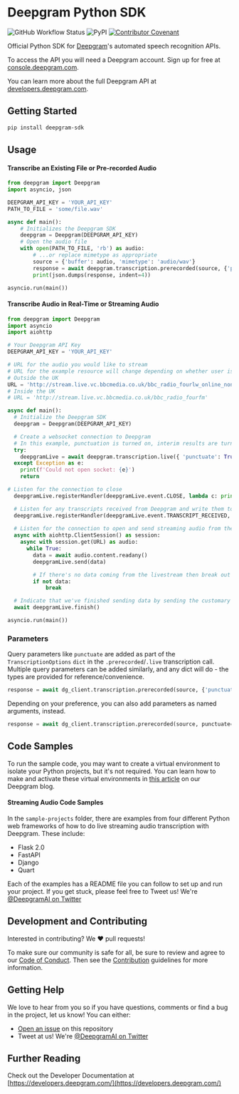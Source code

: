 # Deepgram Python SDK

![GitHub Workflow Status](https://img.shields.io/github/workflow/status/deepgram/deepgram-python-sdk/ci) ![PyPI](https://img.shields.io/pypi/v/deepgram-sdk) [![Contributor Covenant](https://img.shields.io/badge/Contributor%20Covenant-v2.0%20adopted-ff69b4.svg?style=flat-rounded)](./.github/CODE_OF_CONDUCT.md)

Official Python SDK for [Deepgram](https://www.deepgram.com/?utm_medium=github&utm_source=devrel&utm_content=deepgram-python-sdk)'s automated speech recognition APIs.

To access the API you will need a Deepgram account. Sign up for free at
[console.deepgram.com](https://console.deepgram.com/signup?utm_medium=github&utm_source=devrel&utm_content=deepgram-python-sdk).

You can learn more about the full Deepgram API at [developers.deepgram.com](https://developers.deepgram.com).

## Getting Started

```sh
pip install deepgram-sdk
```

## Usage

#### Transcribe an Existing File or Pre-recorded Audio

```python
from deepgram import Deepgram
import asyncio, json

DEEPGRAM_API_KEY = 'YOUR_API_KEY'
PATH_TO_FILE = 'some/file.wav'

async def main():
    # Initializes the Deepgram SDK
    deepgram = Deepgram(DEEPGRAM_API_KEY)
    # Open the audio file
    with open(PATH_TO_FILE, 'rb') as audio:
        # ...or replace mimetype as appropriate
        source = {'buffer': audio, 'mimetype': 'audio/wav'}
        response = await deepgram.transcription.prerecorded(source, {'punctuate': True})
        print(json.dumps(response, indent=4))

asyncio.run(main())
```

#### Transcribe Audio in Real-Time or Streaming Audio

```python
from deepgram import Deepgram
import asyncio
import aiohttp

# Your Deepgram API Key
DEEPGRAM_API_KEY = 'YOUR_API_KEY'

# URL for the audio you would like to stream
# URL for the example resource will change depending on whether user is outside or inside the UK
# Outside the UK
URL = 'http://stream.live.vc.bbcmedia.co.uk/bbc_radio_fourlw_online_nonuk'
# Inside the UK
# URL = 'http://stream.live.vc.bbcmedia.co.uk/bbc_radio_fourfm'

async def main():
  # Initialize the Deepgram SDK
  deepgram = Deepgram(DEEPGRAM_API_KEY)

  # Create a websocket connection to Deepgram
  # In this example, punctuation is turned on, interim results are turned off, and language is set to US English.
  try:
    deepgramLive = await deepgram.transcription.live({ 'punctuate': True, 'interim_results': False, 'language': 'en-US' })
  except Exception as e:
    print(f'Could not open socket: {e}')
    return

# Listen for the connection to close
  deepgramLive.registerHandler(deepgramLive.event.CLOSE, lambda c: print(f'Connection closed with code {c}.'))

  # Listen for any transcripts received from Deepgram and write them to the console
  deepgramLive.registerHandler(deepgramLive.event.TRANSCRIPT_RECEIVED, print)
  
  # Listen for the connection to open and send streaming audio from the URL to Deepgram
  async with aiohttp.ClientSession() as session:
    async with session.get(URL) as audio:
      while True:
        data = await audio.content.readany()
        deepgramLive.send(data)

        # If there's no data coming from the livestream then break out of the loop
        if not data:
            break

  # Indicate that we've finished sending data by sending the customary zero-byte message to the Deepgram streaming endpoint, and wait until we get back the final summary metadata object
  await deepgramLive.finish()

asyncio.run(main())
```

### Parameters

Query parameters like `punctuate` are added as part of the `TranscriptionOptions` `dict` in the `.prerecorded`/`.live` transcription call.
Multiple query parameters can be added similarly, and any dict will do - the types are provided for reference/convenience.
```python
response = await dg_client.transcription.prerecorded(source, {'punctuate': True, 'keywords': ['first:5', 'second']})
```
Depending on your preference, you can also add parameters as named arguments, instead.
```python
response = await dg_client.transcription.prerecorded(source, punctuate=True, keywords=['first:5', 'second'])
```

## Code Samples

To run the sample code, you may want to create a virtual environment to isolate your Python projects, but it's not required. You can learn how to make and activate these virtual environments in [this article](https://blog.deepgram.com/python-virtual-environments/) on our Deepgram blog.

#### Streaming Audio Code Samples

In the `sample-projects` folder, there are examples from four different Python web frameworks of how to do live streaming audio transcription with Deepgram. These include:

- Flask 2.0
- FastAPI
- Django
- Quart

Each of the examples has a README file you can follow to set up and run your project. If you get stuck, please feel free to Tweet us! We're [@DeepgramAI on Twitter](https://twitter.com/DeepgramAI)

## Development and Contributing

Interested in contributing? We ❤️ pull requests!

To make sure our community is safe for all, be sure to review and agree to our
[Code of Conduct](./.github/CODE_OF_CONDUCT.md). Then see the
[Contribution](./.github/CONTRIBUTING.md) guidelines for more information.

## Getting Help

We love to hear from you so if you have questions, comments or find a bug in the
project, let us know! You can either:

- [Open an issue](https://github.com/deepgram/deepgram-python-sdk/issues/new) on this repository
- Tweet at us! We're [@DeepgramAI on Twitter](https://twitter.com/DeepgramAI)

## Further Reading

Check out the Developer Documentation at [https://developers.deepgram.com/](https://developers.deepgram.com/)
